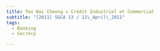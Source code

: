 ```yaml
---
title: Teo Wai Cheong v Crédit Industriel et Commercial
subtitle: "[2011] SGCA 13 / 11\_April\_2011"
tags:
  - Banking
  - Secrecy

---
```


